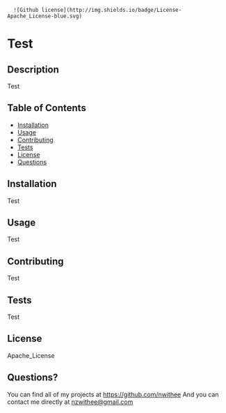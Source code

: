 
  
      ![Github license](http://img.shields.io/badge/License-Apache_License-blue.svg)
    
  # Test

  ## Description
  Test

  ## Table of Contents
  * [Installation](#installation)
  * [Usage](#usage)
  * [Contributing](#contributing)
  * [Tests](#tests)
  * [License](#license)
  * [Questions](#questions)

  ## Installation
  Test

  ## Usage
  Test

  ## Contributing
  Test

  ## Tests
  Test

  ## License
  Apache_License

  ## Questions?
  You can find all of my projects at https://github.com/nwithee
  And you can contact me directly at nzwithee@gmail.com

